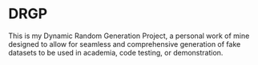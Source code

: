 # DRGP
This is my Dynamic Random Generation Project, a personal work of mine designed to allow for seamless and comprehensive generation of fake datasets to be used in academia, code testing, or demonstration. 
